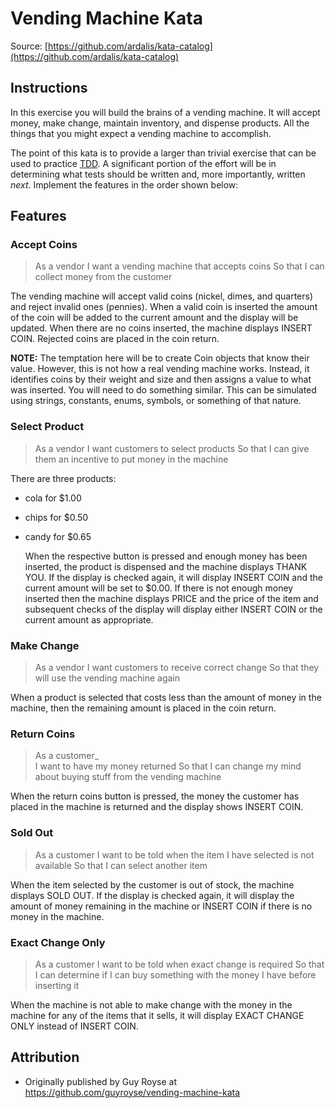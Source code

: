 Vending Machine Kata
====================

Source: [https://github.com/ardalis/kata-catalog](https://github.com/ardalis/kata-catalog)

## Instructions

In this exercise you will build the brains of a vending machine. It will accept money, make change, maintain
inventory, and dispense products. All the things that you might expect a vending machine to accomplish.

The point of this kata is to provide a larger than trivial exercise that can be used to
practice [TDD](https://deviq.com/practices/test-driven-development). A significant
portion of the effort will be in determining what tests should be written and, more importantly, written *next*. Implement the features in
the order shown below:

## Features

### Accept Coins

> As a vendor
> I want a vending machine that accepts coins
> So that I can collect money from the customer

The vending machine will accept valid coins (nickel, dimes, and quarters) and reject invalid ones (pennies). When a
valid coin is inserted the amount of the coin will be added to the current amount and the display will be updated.
When there are no coins inserted, the machine displays INSERT COIN. Rejected coins are placed in the coin return.

**NOTE:** The temptation here will be to create Coin objects that know their value. However, this is not how a real
vending machine works. Instead, it identifies coins by their weight and size and then assigns a value to what
was inserted. You will need to do something similar. This can be simulated using strings, constants, enums,
symbols, or something of that nature.

### Select Product

> As a vendor
> I want customers to select products
> So that I can give them an incentive to put money in the machine

There are three products:

- cola for $1.00
- chips for $0.50
- candy for $0.65

  When the respective button is pressed and enough money has been inserted, the product is dispensed and the machine displays THANK YOU. If
  the display is checked again, it will display INSERT COIN and the current amount will be set to $0.00. If there is not enough money
  inserted then the machine displays PRICE and the price of the item and subsequent checks of the display will display either INSERT COIN or
  the current amount as appropriate.

### Make Change

> As a vendor
> I want customers to receive correct change
> So that they will use the vending machine again

When a product is selected that costs less than the amount of money in the machine, then the remaining amount is placed in the coin return.

### Return Coins

> As a customer_  
> I want to have my money returned
> So that I can change my mind about buying stuff from the vending machine

When the return coins button is pressed, the money the customer has placed in the machine is returned and the display shows INSERT COIN.

### Sold Out

> As a customer
> I want to be told when the item I have selected is not available
> So that I can select another item

When the item selected by the customer is out of stock, the machine displays SOLD OUT. If the display is checked again, it will display the
amount of money remaining in the machine or INSERT COIN if there is no money in the machine.

### Exact Change Only

> As a customer
> I want to be told when exact change is required
> So that I can determine if I can buy something with the money I have before inserting it

When the machine is not able to make change with the money in the machine for any of the items that it sells, it will
display EXACT CHANGE ONLY instead of INSERT COIN.

## Attribution

- Originally published by Guy Royse at https://github.com/guyroyse/vending-machine-kata
